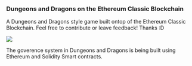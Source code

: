### Dungeons and Dragons on the Ethereum Classic Blockchain
A Dungeons and Dragons style game built ontop of the Ethereum Classic Blockchain. Feel free to contribute or leave feedback! Thanks :D

![](https://i.imgur.com/urKnMPj.png)

The goverence system in Dungeons and Dragons is being built using Ethereum and Solidity Smart contracts.
